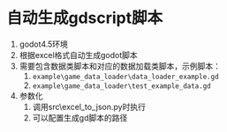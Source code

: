 # 自动生成gdscript脚本

1. godot4.5环境
2. 根据excel格式自动生成godot脚本
3. 需要包含数据类脚本和对应的数据加载类脚本，示例脚本：
   1. `example\game_data_loader\data_loader_example.gd`
   2. `example\game_data_loader\test_example_data.gd`
4. 参数化
   1. 调用src\excel_to_json.py时执行
   2. 可以配置生成gd脚本的路径

